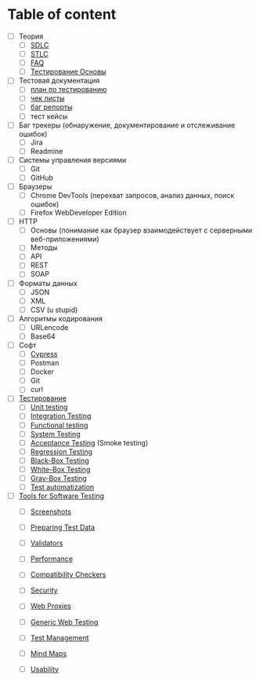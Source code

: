 # Table of content



* [ ] Теория
  * [ ] [SDLC](sdlc.md)
  * [ ] [STLC](stlc.md)
  * [ ] [FAQ](faq.md)
  * [ ] [Тестирование Основы](testing-basics.md)
* [ ] Тестовая документация
  * [ ] [план по тестированию](testovaya-dokumentaciya/test-plan.md)
  * [ ] [чек листы](testovaya-dokumentaciya/check-list.md)
  * [ ] [баг репорты](testovaya-dokumentaciya/bug-report.md)
  * [ ] тест кейсы
* [ ] Баг трекеры \(обнаружение, документирование и отслеживание ошибок\)
  * [ ] Jira
  * [ ] Readmine
* [ ] Системы управления версиями
  * [ ] Git
  * [ ] GitHub
* [ ] Браузеры
  * [ ] Chrome DevTools \(перехват запросов, анализ данных, поиск ошибок\)
  * [ ] Firefox WebDeveloper Edition
* [ ] HTTP
  * [ ] Основы \(понимание как браузер взаимодействует с серверными веб-приложениями\)
  * [ ] Методы
  * [ ] API
  * [ ] REST
  * [ ] SOAP
* [ ] Форматы данных
  * [ ] JSON
  * [ ] XML
  * [ ] CSV \(u stupid\)
* [ ] Алгоритмы кодирования
  * [ ] URLencode
  * [ ] Base64
* [ ] Софт
  * [ ] [Cypress](software/cypress.md)
  * [ ] Postman
  * [ ] Docker
  * [ ] Git
  * [ ] curl
* [ ] [Тестирование](testirovanie/testing.md)
  * [ ] [Unit testing](testirovanie/testing.md#unit-testing)
  * [ ] [Integration Testing](testirovanie/testing.md#integration-testing)
  * [ ] [Functional testing](testirovanie/testing.md#functional-testing)
  * [ ] [System Testing](testirovanie/testing.md#system-testing)
  * [ ] [Acceptance Testing](testirovanie/testing.md#acceptance-testing-smoke-testing) \(Smoke testing\)
  * [ ] [Regression Testing](testirovanie/testing.md#regression-testing)
  * [ ] [Black-Box Testing](testirovanie/testing.md#black-box-testing)
  * [ ] [White-Box Testing](testirovanie/testing.md#white-box-testing)
  * [ ] [Gray-Box Testing](testirovanie/testing.md#grey-box-testing)
  * [ ] [Test automatization](testirovanie/testing.md#test-automatization)
* [ ] [Tools for Software Testing](tools-1/tools.md)
  * [ ] [Screenshots](tools-1/tools.md#screenshots)
  * [ ] [Preparing Test Data](tools-1/tools.md#preparing-test-data)
  * [ ] [Validators](tools-1/tools.md#validators)
  * [ ] [Performance](tools-1/tools.md#performance)
  * [ ] [Compatibility Checkers](tools-1/tools.md#compatibility-checkers)
  * [ ] [Security](tools-1/tools.md#security)
  * [ ] [Web Proxies](tools-1/tools.md#web-proxies)
  * [ ] [Generic Web Testing](tools-1/tools.md#generic-web-testing)
  * [ ] [Test Management](tools-1/tools.md#test-management)
  * [ ] [Mind Maps](tools-1/tools.md#mind-maps)
  * [ ] [Usability](tools-1/tools.md#usability)



